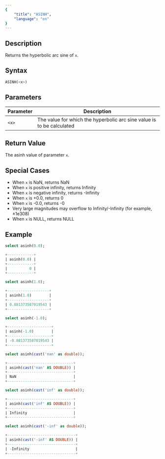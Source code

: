 ```yaml
---
{
    "title": "ASINH",
    "language": "en"
}
---
```


## Description

Returns the hyperbolic arc sine of `x`.

## Syntax

```sql
ASINH(<x>)
```

## Parameters

| Parameter | Description |  
| -- | -- |  
| `<x>` | The value for which the hyperbolic arc sine value is to be calculated |  

## Return Value  

The asinh value of parameter `x`. 

## Special Cases
- When `x` is NaN, returns NaN
- When `x` is positive infinity, returns Infinity
- When `x` is negative infinity, returns -Infinity
- When `x` is +0.0, returns 0
- When `x` is -0.0, returns -0
- Very large magnitudes may overflow to Infinity/-Infinity (for example, ±1e308)
- When `x` is NULL, returns NULL

## Example

```sql
select asinh(0.0);
```

```sql
+------------+
| asinh(0.0) |
+------------+
|          0 |
+------------+
```

```sql
select asinh(1.0);
```

```sql
+-------------------+
| asinh(1.0)        |
+-------------------+
| 0.881373587019543 |
+-------------------+
```

```sql
select asinh(-1.0);
```

```sql
+--------------------+
| asinh(-1.0)        |
+--------------------+
| -0.881373587019543 |
+--------------------+
```

```sql
select asinh(cast('nan' as double));
```

```sql
+------------------------------+
| asinh(cast('nan' AS DOUBLE)) |
+------------------------------+
| NaN                          |
+------------------------------+
```

```sql
select asinh(cast('inf' as double));
```

```sql
+------------------------------+
| asinh(cast('inf' AS DOUBLE)) |
+------------------------------+
| Infinity                     |
+------------------------------+
```

```sql
select asinh(cast('-inf' as double));
```

```sql
+-------------------------------+
| asinh(cast('-inf' AS DOUBLE)) |
+-------------------------------+
| -Infinity                     |
+-------------------------------+
```
